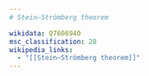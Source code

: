 ```yaml
---
# Stein–Strömberg theorem

wikidata: Q7606940
msc_classification: 28
wikipedia_links:
  - "[[Stein–Strömberg theorem]]"
---
```

